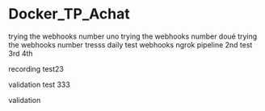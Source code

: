 # Docker_TP_Achat
trying the webhooks  number uno
trying the webhooks  number doué
trying the webhooks  number tresss
daily test webhooks ngrok pipeline 
2nd test
3rd
4th

recording test23

validation test 333

validation
